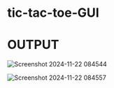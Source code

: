 # tic-tac-toe-GUI
# OUTPUT

![Screenshot 2024-11-22 084544](https://github.com/user-attachments/assets/ff501e14-b375-4c2b-a7d2-18e81451652c)

![Screenshot 2024-11-22 084557](https://github.com/user-attachments/assets/edafb7c2-e7ea-42eb-855d-72d5f119a246)
